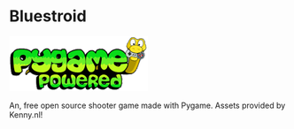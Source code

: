 # Bluestroid

![Pygame Badge](./pygame_powered.gif)

An, free open source shooter game made with Pygame. Assets provided by Kenny.nl!
